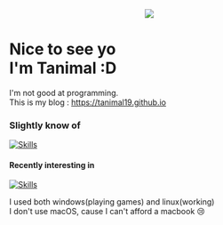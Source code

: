 <div align="center">
  <img src="https://github.com/Tanimal19/Tanimal19/blob/75a8f2f2b4f1e95b92294b4d232fbf21328e11ed/greeting.png">
</div>

<h1>
  Nice to see yo<br>
  I'm Tanimal :D
</h1>


I'm not good at programming.  
This is my blog : <https://tanimal19.github.io>  

### Slightly know of
[![Skills](https://skillicons.dev/icons?i=c,py,html,css,js,electron&theme=light)](https://skillicons.dev)

#### Recently interesting in
[![Skills](https://skillicons.dev/icons?i=cpp,unity,react,nextjs,pytorch,tensorflow&theme=light)](https://skillicons.dev)

I used both windows(playing games) and linux(working)  
I don't use macOS, cause I can't afford a macbook 😢


<!---
Tanimal19/Tanimal19 is a ✨ special ✨ repository because its `README.md` (this file) appears on your GitHub profile.
You can click the Preview link to take a look at your changes.
--->

